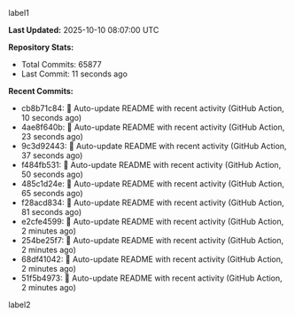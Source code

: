 
label1 
<!-- ACTIVITY_START -->
**Last Updated:** 2025-10-10 08:07:00 UTC

**Repository Stats:**
- Total Commits: 65877
- Last Commit: 11 seconds ago

**Recent Commits:**
- cb8b71c84: 🤖 Auto-update README with recent activity (GitHub Action, 10 seconds ago)
- 4ae8f640b: 🤖 Auto-update README with recent activity (GitHub Action, 23 seconds ago)
- 9c3d92443: 🤖 Auto-update README with recent activity (GitHub Action, 37 seconds ago)
- f484fb531: 🤖 Auto-update README with recent activity (GitHub Action, 50 seconds ago)
- 485c1d24e: 🤖 Auto-update README with recent activity (GitHub Action, 65 seconds ago)
- f28acd834: 🤖 Auto-update README with recent activity (GitHub Action, 81 seconds ago)
- e2cfe4599: 🤖 Auto-update README with recent activity (GitHub Action, 2 minutes ago)
- 254be25f7: 🤖 Auto-update README with recent activity (GitHub Action, 2 minutes ago)
- 68df41042: 🤖 Auto-update README with recent activity (GitHub Action, 2 minutes ago)
- 51f5b4973: 🤖 Auto-update README with recent activity (GitHub Action, 2 minutes ago)
<!-- ACTIVITY_END -->

label2
